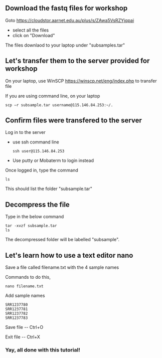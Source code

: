 ## Download the fastq files for workshop

Goto https://cloudstor.aarnet.edu.au/plus/s/ZAwa5VsRZYjqpai
- select all the files 
- click on "Download"

The files downlaod to your laptop under "subsamples.tar" 

## Let's transfer them to the server provided for workshop
On your laptop, use WinSCP https://winscp.net/eng/index.php to transfer file

If you are using command line, on your laptop 

    scp –r subsample.tar username@115.146.84.253:~/.
  
## Confirm files were transfered to the server 
Log in to the server 
  - use ssh command line 
  
        ssh user@115.146.84.253
    
  - Use putty or Mobaterm to login instead
  
Once logged in, type the command 

    ls 
  
This should list the folder "subsample.tar" 


## Decompress the file
Type in the below command 

    tar -xvzf subsample.tar
    ls
  
The decompressed folder will be labelled "subsample". 

## Let's learn how to use a text editor nano 
Save a file called filename.txt with the 4 sample names 

Commands to do this, 

    nano filename.txt
    
Add sample names 

    SRR1237780
    SRR1237781
    SRR1237782
    SRR1237783

Save file -- Ctrl+O

Exit file -- Ctrl+X


### Yay, all done with this tutorial!
